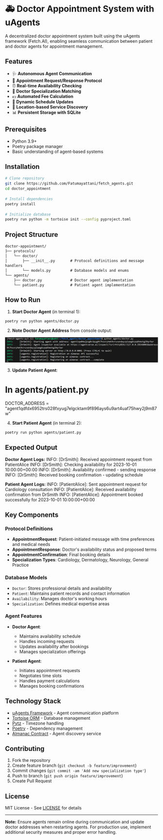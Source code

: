 # 🚑 Doctor Appointment System with uAgents

A decentralized doctor appointment system built using the uAgents framework (Fetch.AI), enabling seamless communication between patient and doctor agents for appointment management.

## Features

- 🩺 **Autonomous Agent Communication**
- 📅 **Appointment Request/Response Protocol**
- ⏰ **Real-time Availability Checking**
- 💼 **Doctor Specialization Matching**
- 💵 **Automated Fee Calculation**
- 🔄 **Dynamic Schedule Updates**
- 📍 **Location-based Service Discovery**
- 📊 **Persistent Storage with SQLite**

## Prerequisites

- Python 3.9+
- Poetry package manager
- Basic understanding of agent-based systems

## Installation

```bash
# Clone repository
git clone https://github.com/Fatumayattani/fetch_agents.git
cd doctor_appointment

# Install dependencies
poetry install

# Initialize database
poetry run python -m tortoise init --config pyproject.toml
```

## Project Structure

```
doctor-appointment/
├── protocols/
│   └── doctor/
│       ├── __init__.py       # Protocol definitions and message handlers
│       └── models.py         # Database models and enums
└── agents/
    ├── doctor.py             # Doctor agent implementation
    └── patient.py            # Patient agent implementation
```

## How to Run

1. **Start Doctor Agent** (in terminal 1):
```bash
poetry run python agents/doctor.py
```

2. **Note Doctor Agent Address** from console output:

![Doctor Appointment System](assets/doc1.png)


3. **Update Patient Agent**:

# In agents/patient.py
DOCTOR_ADDRESS = "agent1qdfdx6952trs028fxyug7elgcktam9f896ays6u9art4uaf75hwy2j9m87w"


4. **Start Patient Agent** (in terminal 2):
```bash
poetry run python agents/patient.py
```

## Expected Output

**Doctor Agent Logs:**
INFO: [DrSmith]: Received appointment request from PatientAlice
INFO: [DrSmith]: Checking availability for 2023-10-01 10:00:00+00:00
INFO: [DrSmith]: Availability confirmed - sending response
INFO: [DrSmith]: Received booking confirmation - updating schedule


**Patient Agent Logs:**
INFO: [PatientAlice]: Sent appointment request for Cardiology consultation
INFO: [PatientAlice]: Received availability confirmation from DrSmith
INFO: [PatientAlice]: Appointment booked successfully for 2023-10-01 10:00:00+00:00


## Key Components

### Protocol Definitions
- **AppointmentRequest**: Patient-initiated message with time preferences and medical needs
- **AppointmentResponse**: Doctor's availability status and proposed terms
- **AppointmentConfirmation**: Final booking details
- **Specialization Types**: Cardiology, Dermatology, Neurology, General Practice

### Database Models
- `Doctor`: Stores professional details and availability
- `Patient`: Maintains patient records and contact information
- `Availability`: Manages doctor's working hours
- `Specialization`: Defines medical expertise areas

### Agent Features
- **Doctor Agent**:
  - Maintains availability schedule
  - Handles incoming requests
  - Updates availability after bookings
  - Manages specialization offerings

- **Patient Agent**:
  - Initiates appointment requests
  - Negotiates time slots
  - Handles payment calculations
  - Manages booking confirmations

## Technology Stack

- [uAgents Framework](https://fetch.ai/uAgents/) - Agent communication platform
- [Tortoise ORM](https://tortoise-orm.readthedocs.io/) - Database management
- [Pytz](https://pythonhosted.org/pytz/) - Timezone handling
- [Poetry](https://python-poetry.org/) - Dependency management
- [Almanac Contract](https://agentverse.ai/docs) - Agent discovery service

## Contributing

1. Fork the repository
2. Create feature branch (`git checkout -b feature/improvement`)
3. Commit changes (`git commit -am 'Add new specialization type'`)
4. Push to branch (`git push origin feature/improvement`)
5. Create Pull Request

## License

MIT License - See [LICENSE](LICENSE) for details

---

**Note:** Ensure agents remain online during communication and update doctor addresses when restarting agents. For production use, implement additional security measures and proper error handling.